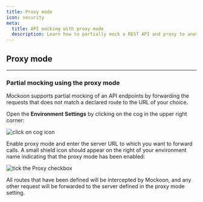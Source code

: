 ```yaml
---
title: Proxy mode
icon: security
meta:
  title: API mocking with proxy mode
  description: Learn how to partially mock a REST API and proxy to another server with Mockoon
---
```


## Proxy mode

---

### Partial mocking using the proxy mode

Mockoon supports partial mocking of an API endpoints by forwarding the requests that does not match a declared route to the URL of your choice.

Open the **Environment Settings** by clicking on the cog in the upper right corner:

![click on cog icon](/images/docs/open-settings.png)

Enable proxy mode and enter the server URL to which you want to forward calls. A small shield icon should appear on the right of your environment name indicating that the proxy mode has been enabled:

![tick the Proxy checkbox](/images/docs/enable-proxy.png)

All routes that have been defined will be intercepted by Mockoon, and any other request will be forwarded to the server defined in the proxy mode setting.
